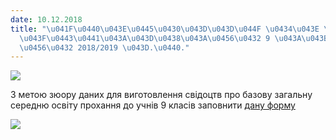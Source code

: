 ```yaml
---
date: 10.12.2018
title: "\u041F\u0440\u043E\u0445\u0430\u043D\u043D\u044F \u0434\u043E \u0432\u0438\
  \u043F\u0443\u0441\u043A\u043D\u0438\u043A\u0456\u0432 9 \u043A\u043B\u0430\u0441\
  \u0456\u0432 2018/2019 \u043D.\u0440."
---
```

![](/files/прохання-до-випускни-svid1.jpg)

З метою зюору даних для виготовлення свідоцтв про базову загальну середню освіту прохання до учнів 9 класів заповнити
[дану форму](https://docs.google.com/forms/d/1LZaX97Fu8szJeNbT8CzJ2xWLYFxHmN_DNWdJnjZsg2k/formrestricted?edit_requested=true)

[![](/files/прохання-до-випускни-svid2.jpg)](https://docs.google.com/forms/d/1LZaX97Fu8szJeNbT8CzJ2xWLYFxHmN_DNWdJnjZsg2k/formrestricted?edit_requested=true)